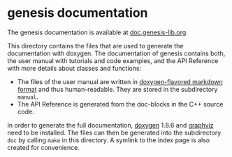 genesis documentation
=====================

The genesis documentation is available at [doc.genesis-lib.org](http://doc.genesis-lib.org/).

This directory contains the files that are used to generate the documentation with doxygen.
The documentation of genesis contains both, the user manual with tutorials and code examples,
and the API Reference with more details about classes and functions:

 *  The files of the user manual are written in
    [doxygen-flavored markdown format](https://www.stack.nl/~dimitri/doxygen/manual/markdown.html)
    and thus human-readable. They are stored in the subdirectory `manual`.
 *  The API Reference is generated from the doc-blocks in the C++ source code.

In order to generate the full documentation, [doxygen](http://www.doxygen.org/) 1.8.6 and
[graphviz](http://www.graphviz.org/) need to be installed.
The files can then be generated into the subdirectory `doc` by calling `make` in this directory.
A symlink to the index page is also created for convenience.
